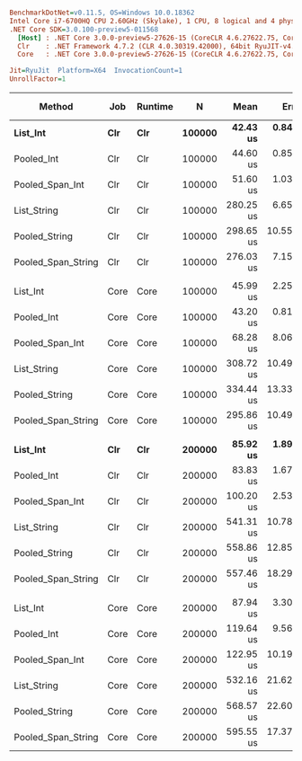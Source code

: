 ``` ini

BenchmarkDotNet=v0.11.5, OS=Windows 10.0.18362
Intel Core i7-6700HQ CPU 2.60GHz (Skylake), 1 CPU, 8 logical and 4 physical cores
.NET Core SDK=3.0.100-preview5-011568
  [Host] : .NET Core 3.0.0-preview5-27626-15 (CoreCLR 4.6.27622.75, CoreFX 4.700.19.22408), 64bit RyuJIT
  Clr    : .NET Framework 4.7.2 (CLR 4.0.30319.42000), 64bit RyuJIT-v4.8.3801.0
  Core   : .NET Core 3.0.0-preview5-27626-15 (CoreCLR 4.6.27622.75, CoreFX 4.700.19.22408), 64bit RyuJIT

Jit=RyuJit  Platform=X64  InvocationCount=1  
UnrollFactor=1  

```
|             Method |  Job | Runtime |      N |      Mean |      Error |     StdDev |    Median | Ratio | RatioSD | Gen 0 | Gen 1 | Gen 2 | Allocated |
|------------------- |----- |-------- |------- |----------:|-----------:|-----------:|----------:|------:|--------:|------:|------:|------:|----------:|
|           **List_Int** |  **Clr** |     **Clr** | **100000** |  **42.43 us** |  **0.8452 us** |  **1.1283 us** |  **42.30 us** |  **1.00** |    **0.00** |     **-** |     **-** |     **-** |         **-** |
|         Pooled_Int |  Clr |     Clr | 100000 |  44.60 us |  0.8575 us |  1.0531 us |  44.80 us |  1.05 |    0.04 |     - |     - |     - |         - |
|    Pooled_Span_Int |  Clr |     Clr | 100000 |  51.60 us |  1.0330 us |  2.5533 us |  50.55 us |  1.22 |    0.07 |     - |     - |     - |         - |
|        List_String |  Clr |     Clr | 100000 | 280.25 us |  6.6540 us | 18.5486 us | 276.70 us |  6.62 |    0.55 |     - |     - |     - |         - |
|      Pooled_String |  Clr |     Clr | 100000 | 298.65 us | 10.5567 us | 29.0761 us | 287.25 us |  7.30 |    0.73 |     - |     - |     - |         - |
| Pooled_Span_String |  Clr |     Clr | 100000 | 276.03 us |  7.1537 us | 19.9416 us | 268.20 us |  6.50 |    0.58 |     - |     - |     - |         - |
|                    |      |         |        |           |            |            |           |       |         |       |       |       |           |
|           List_Int | Core |    Core | 100000 |  45.99 us |  2.2555 us |  5.9023 us |  44.05 us |  1.00 |    0.00 |     - |     - |     - |         - |
|         Pooled_Int | Core |    Core | 100000 |  43.20 us |  0.8190 us |  0.6839 us |  43.25 us |  1.00 |    0.08 |     - |     - |     - |         - |
|    Pooled_Span_Int | Core |    Core | 100000 |  68.28 us |  8.0693 us | 23.6657 us |  70.60 us |  1.58 |    0.55 |     - |     - |     - |         - |
|        List_String | Core |    Core | 100000 | 308.72 us | 10.4961 us | 29.6044 us | 303.45 us |  6.77 |    0.95 |     - |     - |     - |         - |
|      Pooled_String | Core |    Core | 100000 | 334.44 us | 13.3327 us | 38.6807 us | 332.50 us |  7.33 |    1.07 |     - |     - |     - |         - |
| Pooled_Span_String | Core |    Core | 100000 | 295.86 us | 10.4905 us | 30.2674 us | 296.05 us |  6.57 |    0.98 |     - |     - |     - |         - |
|                    |      |         |        |           |            |            |           |       |         |       |       |       |           |
|           **List_Int** |  **Clr** |     **Clr** | **200000** |  **85.92 us** |  **1.8911 us** |  **4.6389 us** |  **85.20 us** |  **1.00** |    **0.00** |     **-** |     **-** |     **-** |         **-** |
|         Pooled_Int |  Clr |     Clr | 200000 |  83.83 us |  1.6745 us |  1.6446 us |  83.55 us |  0.96 |    0.07 |     - |     - |     - |         - |
|    Pooled_Span_Int |  Clr |     Clr | 200000 | 100.20 us |  2.5300 us |  6.8831 us |  99.65 us |  1.18 |    0.11 |     - |     - |     - |         - |
|        List_String |  Clr |     Clr | 200000 | 541.31 us | 10.7824 us | 17.4115 us | 542.30 us |  6.20 |    0.40 |     - |     - |     - |         - |
|      Pooled_String |  Clr |     Clr | 200000 | 558.86 us | 12.8589 us | 35.4172 us | 551.80 us |  6.48 |    0.54 |     - |     - |     - |         - |
| Pooled_Span_String |  Clr |     Clr | 200000 | 557.46 us | 18.2999 us | 52.7993 us | 538.75 us |  6.52 |    0.72 |     - |     - |     - |         - |
|                    |      |         |        |           |            |            |           |       |         |       |       |       |           |
|           List_Int | Core |    Core | 200000 |  87.94 us |  3.3086 us |  9.0012 us |  84.80 us |  1.00 |    0.00 |     - |     - |     - |         - |
|         Pooled_Int | Core |    Core | 200000 | 119.64 us |  9.5685 us | 28.2131 us | 118.80 us |  1.40 |    0.33 |     - |     - |     - |         - |
|    Pooled_Span_Int | Core |    Core | 200000 | 122.95 us | 10.1909 us | 30.0481 us | 126.25 us |  1.45 |    0.35 |     - |     - |     - |         - |
|        List_String | Core |    Core | 200000 | 532.16 us | 21.6287 us | 62.4037 us | 507.85 us |  6.13 |    0.95 |     - |     - |     - |         - |
|      Pooled_String | Core |    Core | 200000 | 568.57 us | 22.6036 us | 64.8541 us | 545.00 us |  6.53 |    0.92 |     - |     - |     - |         - |
| Pooled_Span_String | Core |    Core | 200000 | 595.55 us | 17.3794 us | 49.3023 us | 607.40 us |  6.83 |    0.90 |     - |     - |     - |         - |
